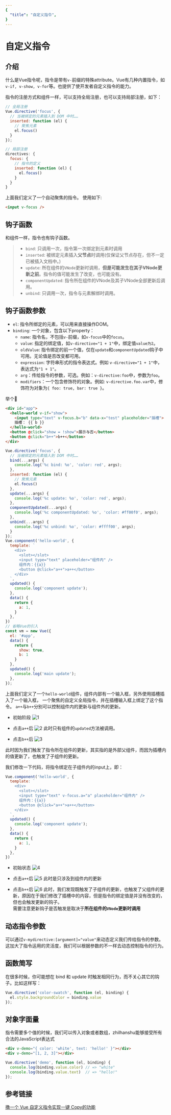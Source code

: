 ```yaml
---
{
  "title": "自定义指令",
}
---
```


# 自定义指令

## 介绍

什么是Vue指令呢，指令是带有`v-`前缀的特殊attribute。Vue有几种内置指令，如`v-if, v-show, v-for`等。也提供了使开发者自定义指令的能力。

指令的注册方式和组件一样，可以支持全局注册，也可以支持局部注册，如下：

```javascript
// 全局注册
Vue.directive('focus', {
  // 当被绑定的元素插入到 DOM 中时……
  inserted: function (el) {
    // 聚焦元素
    el.focus()
  }
});
```

```javascript
// 局部注册
directives: {
  focus: {
    // 指令的定义
    inserted: function (el) {
      el.focus()
    }
  }
}
```

上面我们定义了一个自动聚焦的指令。
使用如下:

```html
<input v-focus />
```

## 钩子函数

和组件一样，指令也有钩子函数。

> - `bind`: 只调用一次，指令第一次绑定到元素时调用
> - `inserted`: 被绑定元素插入**父节点**时调用(仅保证父节点存在，但不一定已被插入文档中。)
> - `update`: 所在组件的`VNode`更新时调用，**但是可能发生在其子VNode更新之前**。指令的值可能发生了改变，也可能没有。
> - `componentUpdated`: 指令所在组件的VNode及其子VNode全部更新后调用。
> - `unbind`: 只调用一次，指令与元素解绑时调用。

## 钩子函数参数

- `el`: 指令所绑定的元素，可以用来直接操作DOM。
- `binding`: 一个对象，包含以下property：
  - `name`: 指令名，不包括`v-`前缀，如`v-focus`中的`focus`。
  - `value`: 指定的绑定值，如`v-directive="1 + 1"`中，绑定值`value为2`。
  - `oldValue`: 指令绑定的前一个值，仅在`update`和`componentUpdated`钩子中可用。无论值是否改变都可用。
  - `expression`: 字符串形式的指令表达式。例如 `v-directive="1 + 1"`中，表达式为`"1 + 1"`。
  - `arg`：传给指令的参数，可选。例如：`v-directive:foo`中，参数为`foo`。
  - `modifiers`：一个包含修饰符的对象。例如: `v-directive.foo.var`中，修饰符为对象为`{ foo: true, bar: true }`。

举个:chestnut:  

```html
<div id="app">
  <hello-world v-if="show">
    <input type="text" v-focus.b="b" data-x="test" placeholder="插槽">
    插槽： {{ b }}
  </hello-world>
  <button @click="show = !show">展示与否</button>
  <button @click="b++">b++</button>
</div>
```

```javascript
Vue.directive('focus', {
  // 当被绑定的元素插入到 DOM 中时……
  bind(...args) {
    console.log('%c bind: %o', 'color: red', args);
  },
  inserted: function (el) {
    // 聚焦元素
    el.focus()
  },
  update(...args) {
    console.log('%c update: %o', 'color: red', args);
  },
  componentUpdated(...args) {
    console.log('%c componentUpdated: %o', 'color: #ff00f0', args);
  },
  unbind(...args) {
    console.log('%c unbind: %o', 'color: #ffff00', args);
  }
});
Vue.component('hello-world', {
  template: `
    <div>
      <slot></slot>
      <input type="text" placeholder="组件内" />
      组件内：{{a}}
      <button @click="a++">a++</button>
    </div>
  `,
  updated() {
    console.log('component update');
  },
  data() {
    return {
      a: 1,
    }
  },
})
// 省略Vue的引入
const vm = new Vue({
  el: '#app',
  data() {
    return {
      show: true,
      b: 1
    }
  },
  updated() {
    console.log('main update');
  },
});
```

上面我们定义了一个`hello-world`组件，组件内部有一个输入框，另外使用插槽插入了一个输入框， 一个聚焦的自定义全局指令，并在插槽输入框上绑定了这个指令。
`a++`与`b++`分别可以控制组件内的更新与组件外的更新。

- 初始阶段
![1](../../../.vuepress/public/Vue/directive_1.png)

- 点击`a++`后
![2](../../../.vuepress/public/Vue/directive_2.png)
此时只有组件的`updated`方法被调用。

- 点击`b++`后
![3](../../../.vuepress/public/Vue/directive_3.png)

此时因为我们触发了指令所在组件的更新，其实指的是外部父组件，而因为插槽内的值更新了，也触发了子组件的更新。

我们修改一下代码，将指令绑定在子组件内的input上，即：

```javascript
Vue.component('hello-world', {
  template: `
    <div>
      <slot></slot>
      <input type="text" v-focus.a="a" placeholder="组件内" />
      组件内：{{a}}
      <button @click="a++">a++</button>
    </div>
  `,
  updated() {
    console.log('component update');
  },
  data() {
    return {
      a: 1,
    }
  },
})
```

- 初始状态
![4](../../../.vuepress/public/Vue/directive_4.png)  

- 点击`a++`后
![5](../../../.vuepress/public/Vue/directive_5.png)
此时是只涉及到组件内的更新

- 点击`b++`后
![6](../../../.vuepress/public/Vue/directive_6.png)
此时，我们发现既触发了子组件的更新，也触发了父组件的更新，原因在于我们修改了插槽中的内容，但是指令的绑定值是并没有改变的，但也会触发更新的钩子。  
需要注意更新钩子是否触发是取决于**所在组件的`VNode`更新时调用**

## 动态指令参数

可以通过`v-mydirective:[argument]="value"`来动态定义我们传给指令的参数。这加大了指令运用的灵活度，我们可以根据参数的不一样去动态控制指令的行为。

## 函数简写

在很多时候，你可能想在 bind 和 update 时触发相同行为，而不关心其它的钩子。比如这样写：

```javascript
Vue.directive('color-swatch', function (el, binding) {
  el.style.backgroundColor = binding.value
});
```

## 对象字面量

指令需要多个值的时候，我们可以传入对象或者数组，zhilhanshu能够接受所有合法的JavaScript表达式

```html
<div v-demo="{ color: 'white', text: 'hello!' }"></div>
<div v-demo="[1, 2, 3]"></div>
```

```javascript
Vue.directive('demo', function (el, binding) {
  console.log(binding.value.color) // => "white"
  console.log(binding.value.text)  // => "hello!"
});
```

## 参考链接

[撸一个 Vue 自定义指令实现一键 Copy的功能](https://juejin.im/post/6844903942321602568 "掘金")
